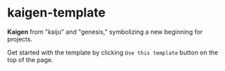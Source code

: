 # kaigen-template

**Kaigen** from "kaiju" and "genesis," symbolizing a new beginning for projects.

Get started with the template by clicking `Use this template` button on the top of the page.
